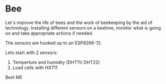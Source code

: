 # Bee
Let´s improve the life of bees and the work of beekeeping by the aid of technology.
Installing different sensors on a beehive, monitor what is going on and take appropriate actions if needed.

The sensors are hooked up to an ESP8266-12.

Lets start with 2 sensors:
1. Temperture and humidity (DHT11/ DHT22)
2. Load cells with HX711

Best
ME
